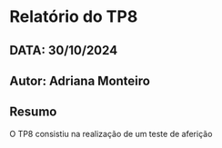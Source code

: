 # Relatório do TP8
## DATA: 30/10/2024
## Autor: Adriana Monteiro

## Resumo

O TP8 consistiu na realização de um teste de aferição
